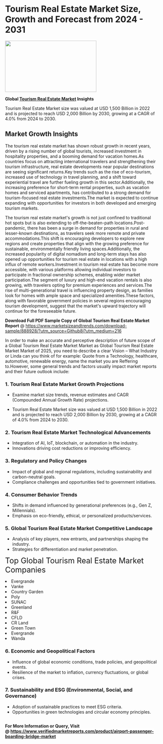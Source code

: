 <H1>Tourism Real Estate Market Size, Growth and Forecast from 2024 - 2031</H1><img class="aligncenter size-medium wp-image-584254" src="https://thirdeyenews.in/wp-content/uploads/2024/09/Global-Market-Research-300x168.jpeg" alt="" width="300" height="168" /><p><strong>Global&nbsp;<a href="https://www.marketsizeandtrends.com/download-sample/888928/?utm_source=Github8j?utm_medium=216">Tourism Real Estate Market</a> Insights</strong></p><p>Tourism Real Estate Market size was valued at USD 1,500 Billion in 2022 and is projected to reach USD 2,000 Billion by 2030, growing at a CAGR of 4.0% from 2024 to 2030.</p><p><h2>Market Growth Insights</h2> <p>The tourism real estate market has shown robust growth in recent years, driven by a rising number of global tourists, increased investment in hospitality properties, and a booming demand for vacation homes.As countries focus on attracting international travelers and strengthening their tourism infrastructure, real estate developments near popular destinations are seeing significant returns.Key trends such as the rise of eco-tourism, increased use of technology in travel planning, and a shift toward experiential travel are further fueling growth in this sector.Additionally, the increasing preference for short-term rental properties, such as vacation homes and serviced apartments, has contributed to a strong demand for tourism-focused real estate investments.The market is expected to continue expanding with opportunities for investors in both developed and emerging tourism markets.</p> <p>The tourism real estate market's growth is not just confined to traditional hot spots but is also extending to off-the-beaten-path locations.Post-pandemic, there has been a surge in demand for properties in rural and lesser-known destinations, as travelers seek more remote and private accommodations.This shift is encouraging developers to explore new regions and create properties that align with the growing preference for sustainable, environmentally friendly living spaces.Additionally, the increased popularity of digital nomadism and long-term stays has also opened up opportunities for tourism real estate in locations with a high influx of remote workers.Investment in tourism real estate has become more accessible, with various platforms allowing individual investors to participate in fractional ownership schemes, enabling wider market participation.The segment of luxury and high-end vacation rentals is also growing, with travelers opting for premium experiences and services.The rise of multi-generational travel is influencing property design, as families look for homes with ample space and specialized amenities.These factors, along with favorable government policies in several regions encouraging tourism development, suggest that the market's upward trajectory will continue for the foreseeable future.</p> <p><span class=""><strong>Download Full PDF Sample Copy of Global Tourism Real Estate Market Report</strong> @ <a href="https://www.marketsizeandtrends.com/download-sample/888928/?utm_source=Github8j?utm_medium=216" target="_blank">https://www.marketsizeandtrends.com/download-sample/888928/?utm_source=Github8j?utm_medium=216</a></span></p><p>In order to make an accurate and perceptive description of future scope of a Global&nbsp;Tourism Real Estate Market Market as Global&nbsp;Tourism Real Estate Market Market of 2025, you need to describe a clear Vision &ndash; What Industry or Linda can you think of for example: Quote from a Technology, healthcare, automotive, renewable energy, name the market you are Reffering to.However, some general trends and factors usually impact market reports and their future outlook include:</p><h3>1.&nbsp;<strong>Tourism Real Estate Market Growth Projections</strong></h3><ul><li>Examine market size trends, revenue estimates and CAGR (Compounded Annual Growth Rate) projections.</li><li><p>Tourism Real Estate Market size was valued at USD 1,500 Billion in 2022 and is projected to reach USD 2,000 Billion by 2030, growing at a CAGR of 4.0% from 2024 to 2030.</p></li></ul><h3>2.&nbsp;<strong>Tourism Real Estate Market Technological Advancements</strong></h3><ul><li>Integration of AI, IoT, blockchain, or automation in the industry.</li><li>Innovations driving cost reductions or improving efficiency.</li></ul><h3>3.&nbsp;<strong>Regulatory and Policy Changes</strong></h3><ul><li>Impact of global and regional regulations, including sustainability and carbon-neutral goals.</li><li>Compliance challenges and opportunities tied to government initiatives.</li></ul><h3>4.&nbsp;<strong>Consumer Behavior Trends</strong></h3><ul><li>Shifts in demand influenced by generational preferences (e.g., Gen Z, Millennials).</li><li>Emphasis on eco-friendly, ethical, or personalized products/services.</li></ul><h3>5.&nbsp;<strong>Global Tourism Real Estate Market Competitive Landscape</strong></h3><ul><li>Analysis of key players, new entrants, and partnerships shaping the industry.</li><li>Strategies for differentiation and market penetration.</li></ul><p data-pm-slice="1 1 []"><span style="color: inherit; font-family: inherit; font-size: 25px;">Top Global Tourism Real Estate Market Companies</span></p><div class="" data-test-id=""><p><li>Evergrande</li><li> Vanke</li><li> Country Garden</li><li> Poly</li><li> SUNAC</li><li> Greenland</li><li> R&F</li><li> CFLD</li><li> CR Land</li><li> Green Town</li><li> Evergrande</li><li> Wanda</li></p></div><h3>6.&nbsp;<strong>Economic and Geopolitical Factors</strong></h3><ul><li>Influence of global economic conditions, trade policies, and geopolitical events.</li><li>Resilience of the market to inflation, currency fluctuations, or global crises.</li></ul><h3>7.&nbsp;<strong>Sustainability and ESG (Environmental, Social, and Governance)</strong></h3><ul><li>Adoption of sustainable practices to meet ESG criteria.</li><li>Opportunities in green technologies and circular economy principles.</li></ul><h2><strong style="font-size: 14px;">For More Information or Query, Visit @&nbsp;</strong><a style="background-color: #ffffff; font-size: 14px;" href="https://www.marketsizeandtrends.com/report/tourism-real-estate-market-/" target="_blank">https://www.verifiedmarketreports.com/product/airport-passenger-boarding-bridge-market</a></h2>